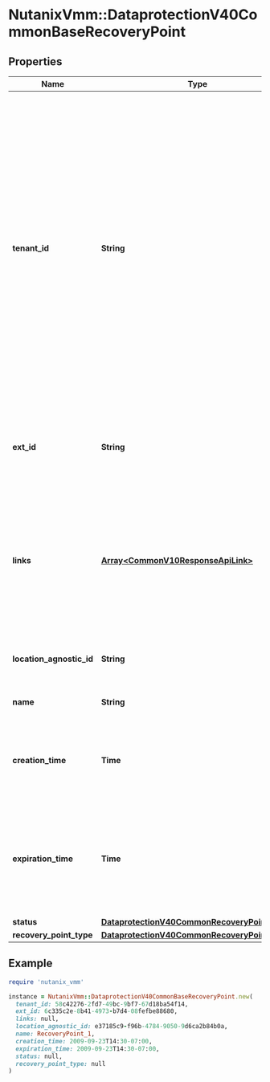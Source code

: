 # NutanixVmm::DataprotectionV40CommonBaseRecoveryPoint

## Properties

| Name | Type | Description | Notes |
| ---- | ---- | ----------- | ----- |
| **tenant_id** | **String** | A globally unique identifier that represents the tenant that owns this entity. The system automatically assigns it, and it and is immutable from an API consumer perspective (some use cases may cause this Id to change - For instance, a use case may require the transfer of ownership of the entity, but these cases are handled automatically on the server).  | [optional][readonly] |
| **ext_id** | **String** | A globally unique identifier of an instance that is suitable for external consumption.  | [optional][readonly] |
| **links** | [**Array&lt;CommonV10ResponseApiLink&gt;**](CommonV10ResponseApiLink.md) | A HATEOAS style link for the response.  Each link contains a user-friendly name identifying the link and an address for retrieving the particular resource.  | [optional][readonly] |
| **location_agnostic_id** | **String** | Location agnostic identifier of the Recovery point. | [optional][readonly] |
| **name** | **String** | The name of the Recovery point. | [optional] |
| **creation_time** | **Time** | The UTC date and time in ISO-8601 format when the Recovery point is created. | [optional][readonly] |
| **expiration_time** | **Time** | The UTC date and time in ISO-8601 format when the current Recovery point expires and will be garbage collected. | [optional] |
| **status** | [**DataprotectionV40CommonRecoveryPointStatus**](DataprotectionV40CommonRecoveryPointStatus.md) |  | [optional] |
| **recovery_point_type** | [**DataprotectionV40CommonRecoveryPointType**](DataprotectionV40CommonRecoveryPointType.md) |  | [optional] |

## Example

```ruby
require 'nutanix_vmm'

instance = NutanixVmm::DataprotectionV40CommonBaseRecoveryPoint.new(
  tenant_id: 58c42276-2fd7-49bc-9bf7-67d18ba54f14,
  ext_id: 6c335c2e-8b41-4973-b7d4-08fefbe88680,
  links: null,
  location_agnostic_id: e37185c9-f96b-4784-9050-9d6ca2b84b0a,
  name: RecoveryPoint_1,
  creation_time: 2009-09-23T14:30-07:00,
  expiration_time: 2009-09-23T14:30-07:00,
  status: null,
  recovery_point_type: null
)
```

